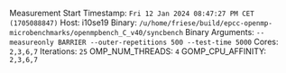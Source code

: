 Measurement Start Timestamp: `Fri 12 Jan 2024 08:47:27 PM CET (1705088847)`
Host: i10se19
Binary: `/u/home/friese/build/epcc-openmp-microbenchmarks/openmpbench_C_v40/syncbench`
Binary Arguments: `--measureonly BARRIER --outer-repetitions 500 --test-time 5000`
Cores: `2,3,6,7`
Iterations: `25`
OMP_NUM_THREADS: `4`
GOMP_CPU_AFFINITY: `2,3,6,7`

